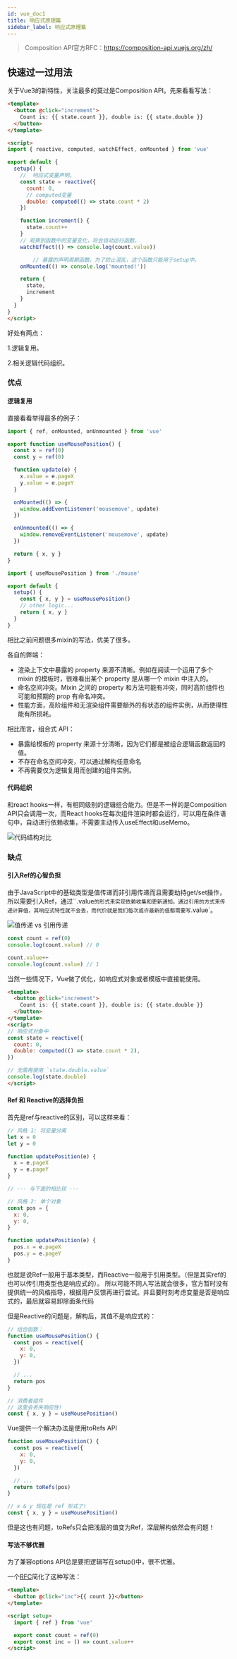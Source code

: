 ```yaml
---
id: vue_doc1
title: 响应式原理篇
sidebar_label: 响应式原理篇
---
```


> Composition API官方RFC：https://composition-api.vuejs.org/zh/

## 快速过一过用法

关于Vue3的新特性，关注最多的莫过是Composition API。先来看看写法：

```html
<template>
  <button @click="increment">
    Count is: {{ state.count }}, double is: {{ state.double }}
  </button>
</template>

<script>
import { reactive, computed, watchEffect, onMounted } from 'vue'

export default {
  setup() {
    // 	响应式变量声明。
    const state = reactive({
      count: 0,
      // computed变量
      double: computed(() => state.count * 2)
    })

    function increment() {
      state.count++
    }
    // 观察到函数中的变量变化，将会自动运行函数。
    watchEffect(() => console.log(count.value))

		// 暴露的声明周期函数，为了防止混乱，这个函数只能用于setup中。
    onMounted(() => console.log('mounted!'))

    return {
      state,
      increment
    }
  }
}
</script>
```

好处有两点：

1.逻辑复用。

2.相关逻辑代码组织。


### 优点
#### 逻辑复用

直接看看举得最多的例子：

```javascript
import { ref, onMounted, onUnmounted } from 'vue'

export function useMousePosition() {
  const x = ref(0)
  const y = ref(0)

  function update(e) {
    x.value = e.pageX
    y.value = e.pageY
  }

  onMounted(() => {
    window.addEventListener('mousemove', update)
  })

  onUnmounted(() => {
    window.removeEventListener('mousemove', update)
  })

  return { x, y }
}
```

```js
import { useMousePosition } from './mouse'

export default {
  setup() {
    const { x, y } = useMousePosition()
    // other logic...
    return { x, y }
  }
}
```

相比之前问题很多mixin的写法，优美了很多。

各自的弊端：

- 渲染上下文中暴露的 property 来源不清晰。例如在阅读一个运用了多个 mixin 的模板时，很难看出某个 property 是从哪一个 mixin 中注入的。
- 命名空间冲突。Mixin 之间的 property 和方法可能有冲突，同时高阶组件也可能和预期的 prop 有命名冲突。
- 性能方面，高阶组件和无渲染组件需要额外的有状态的组件实例，从而使得性能有所损耗。

相比而言，组合式 API：

- 暴露给模板的 property 来源十分清晰，因为它们都是被组合逻辑函数返回的值。
- 不存在命名空间冲突，可以通过解构任意命名
- 不再需要仅为逻辑复用而创建的组件实例。



#### 代码组织

和react hooks一样，有相同级别的逻辑组合能力。但是不一样的是Composition API只会调用一次，而React hooks在每次组件渲染时都会运行，可以用在条件语句中，自动进行依赖收集，不需要主动传入useEffect和useMemo。

![代码结构对比](https://cdn.jsdelivr.net/gh/huntye1/gallery@master/20201012103408.png)



### 缺点

#### 引入Ref的心智负担

由于JavaScript中的基础类型是值传递而非引用传递而且需要劫持get/set操作，所以需要引入Ref，通过``.value`的形式来实现依赖收集和更新通知。通过引用的方式来传递计算值，其响应式特性就不会丢，而代价就是我们每次或许最新的值都需要写`.value`。

![值传递 vs 引用传递](https://cdn.jsdelivr.net/gh/huntye1/gallery@master/20201012184901.gif)

```javascript
const count = ref(0)
console.log(count.value) // 0

count.value++	
console.log(count.value) // 1
```

当然一些情况下，Vue做了优化，如响应式对象或者模版中直接能使用。

```html
<template>
  <button @click="increment">
    Count is: {{ state.count }}, double is: {{ state.double }}
  </button>
</template>
<script>
// 响应式对象中
const state = reactive({
  count: 0,
  double: computed(() => state.count * 2),
})

// 无需再使用 `state.double.value`
console.log(state.double)
</script>
```

#### Ref 和 Reactive的选择负担

首先是ref与reactive的区别，可以这样来看：

```js
// 风格 1: 将变量分离
let x = 0
let y = 0

function updatePosition(e) {
  x = e.pageX
  y = e.pageY
}

// --- 与下面的相比较 ---

// 风格 2: 单个对象
const pos = {
  x: 0,
  y: 0,
}

function updatePosition(e) {
  pos.x = e.pageX
  pos.y = e.pageY
}
```

也就是说Ref一般用于基本类型，而Reactive一般用于引用类型。（但是其实ref的也可以传引用类型也是响应式的）。
所以可能不同人写法就会很多，官方暂时没有提供统一的风格指导，根据用户反馈再进行尝试。并且要时刻考虑变量是否是响应式的，最后就容易卸除面条代码

但是Reactive的问题是，解构后，其值不是响应式的：

```js
// 组合函数：
function useMousePosition() {
  const pos = reactive({
    x: 0,
    y: 0,
  })

  // ...
  return pos
}

// 消费者组件
// 这里会丢失响应性!
const { x, y } = useMousePosition()

```

Vue提供一个解决办法是使用toRefs API

```js
function useMousePosition() {
  const pos = reactive({
    x: 0,
    y: 0,
  })

  // ...
  return toRefs(pos)
}

// x & y 现在是 ref 形式了!
const { x, y } = useMousePosition()
```

但是这也有问题，toRefs只会把浅层的值变为Ref，深层解构依然会有问题！



#### 写法不够优雅

为了兼容options API总是要把逻辑写在setup()中，很不优雅。

一个[RFC](https://github.com/vuejs/rfcs/blob/sfc-improvements/active-rfcs/0000-sfc-script-setup.md#with-typescript)简化了这种写法：

```html
<template>
  <button @click="inc">{{ count }}</button>
</template>

<script setup>
  import { ref } from 'vue'

  export const count = ref(0)
  export const inc = () => count.value++
</script>
```

